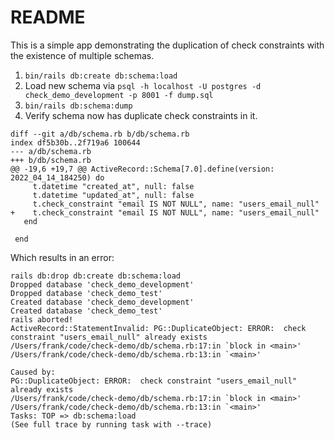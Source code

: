 # README

This is a simple app demonstrating the duplication of check constraints with
the existence of multiple schemas.


1. `bin/rails db:create db:schema:load`
1. Load new schema via `psql -h localhost -U postgres -d check_demo_development -p 8001 -f dump.sql`
1. `bin/rails db:schema:dump`
1. Verify schema now has duplicate check constraints in it.

```
diff --git a/db/schema.rb b/db/schema.rb
index df5b30b..2f719a6 100644
--- a/db/schema.rb
+++ b/db/schema.rb
@@ -19,6 +19,7 @@ ActiveRecord::Schema[7.0].define(version: 2022_04_14_184250) do
     t.datetime "created_at", null: false
     t.datetime "updated_at", null: false
     t.check_constraint "email IS NOT NULL", name: "users_email_null"
+    t.check_constraint "email IS NOT NULL", name: "users_email_null"
   end

 end
```
Which results in an error:

```
rails db:drop db:create db:schema:load
Dropped database 'check_demo_development'
Dropped database 'check_demo_test'
Created database 'check_demo_development'
Created database 'check_demo_test'
rails aborted!
ActiveRecord::StatementInvalid: PG::DuplicateObject: ERROR:  check constraint "users_email_null" already exists
/Users/frank/code/check-demo/db/schema.rb:17:in `block in <main>'
/Users/frank/code/check-demo/db/schema.rb:13:in `<main>'

Caused by:
PG::DuplicateObject: ERROR:  check constraint "users_email_null" already exists
/Users/frank/code/check-demo/db/schema.rb:17:in `block in <main>'
/Users/frank/code/check-demo/db/schema.rb:13:in `<main>'
Tasks: TOP => db:schema:load
(See full trace by running task with --trace)
```
